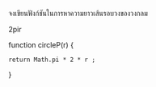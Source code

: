 จงเขียนฟังก์ชันในการหาความยาวเส้นรอบวงของวงกลม

2pir

function circleP(r) {

    return Math.pi * 2 * r ;

}


